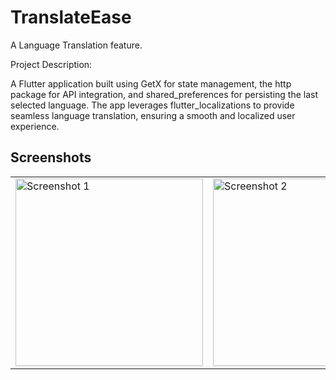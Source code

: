 # TranslateEase

A Language Translation feature.

Project Description:

A Flutter application built using GetX for state management, the http package for API integration, and shared_preferences for persisting the last selected language. The app leverages flutter_localizations to provide seamless language translation, ensuring a smooth and localized user experience.

## Screenshots

<table>
  <tr>
    <td>
      <img src="https://github.com/user-attachments/assets/b6e8aea9-f7ab-44e0-98ff-c32e1125df2d" alt="Screenshot 1" width="300"/>
    </td>
    <td>
      <img src="https://github.com/user-attachments/assets/ca2c26a0-8ab4-431d-9580-f06a029e2691" alt="Screenshot 2" width="300"/>
    </td>
  </tr>
</table>
